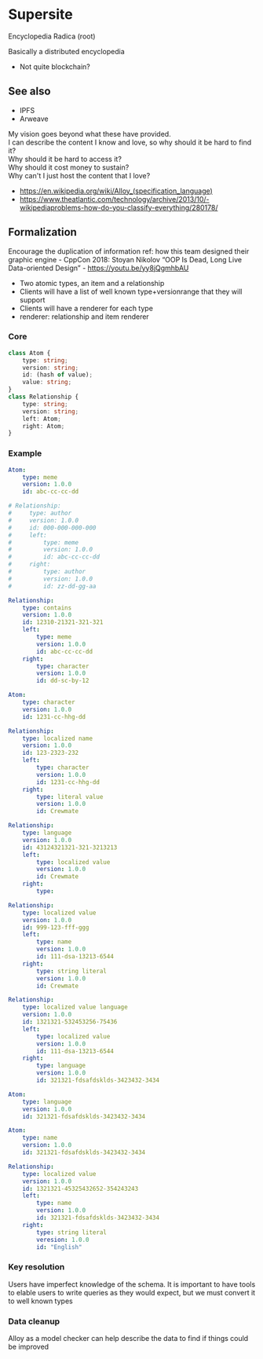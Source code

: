 # Supersite

Encyclopedia Radica (root)

Basically a distributed encyclopedia
- Not quite blockchain?

## See also

- IPFS
- Arweave

My vision goes beyond what these have provided.  
I can describe the content I know and love, so why should it be hard to find it?  
Why should it be hard to access it?  
Why should it cost money to sustain?  
Why can't I just host the content that I love?

- https://en.wikipedia.org/wiki/Alloy_(specification_language)
- https://www.theatlantic.com/technology/archive/2013/10/-wikipediaproblems-how-do-you-classify-everything/280178/

## Formalization

Encourage the duplication of information
ref: how this team designed their graphic engine - CppCon 2018: Stoyan Nikolov “OOP Is Dead, Long Live Data-oriented Design” - https://youtu.be/yy8jQgmhbAU


- Two atomic types, an item and a relationship
- Clients will have a list of well known type+versionrange that they will support
- Clients will have a renderer for each type
- renderer: relationship and item renderer


### Core

```ts
class Atom {
    type: string;
    version: string;
    id: (hash of value);
    value: string;
}
class Relationship {
    type: string;
    version: string;
    left: Atom;
    right: Atom;
}
```

### Example

```yaml
Atom:
    type: meme
    version: 1.0.0
    id: abc-cc-cc-dd

# Relationship:
#     type: author
#     version: 1.0.0
#     id: 000-000-000-000
#     left:
#         type: meme
#         version: 1.0.0
#         id: abc-cc-cc-dd
#     right:
#         type: author
#         version: 1.0.0
#         id: zz-dd-gg-aa

Relationship:
    type: contains
    version: 1.0.0
    id: 12310-21321-321-321
    left:
        type: meme
        version: 1.0.0
        id: abc-cc-cc-dd
    right:
        type: character
        version: 1.0.0
        id: dd-sc-by-12

Atom:
    type: character
    version: 1.0.0
    id: 1231-cc-hhg-dd

Relationship:
    type: localized name
    version: 1.0.0
    id: 123-2323-232
    left:
        type: character
        version: 1.0.0
        id: 1231-cc-hhg-dd
    right:
        type: literal value
        version: 1.0.0
        id: Crewmate

Relationship:
    type: language
    version: 1.0.0
    id: 43124321321-321-3213213
    left:
        type: localized value
        version: 1.0.0
        id: Crewmate
    right: 
        type: 

Relationship:
    type: localized value
    version: 1.0.0
    id: 999-123-fff-ggg
    left:
        type: name
        version: 1.0.0
        id: 111-dsa-13213-6544
    right:
        type: string literal
        version: 1.0.0
        id: Crewmate

Relationship:
    type: localized value language
    version: 1.0.0
    id: 1321321-532453256-75436
    left:
        type: localized value
        version: 1.0.0
        id: 111-dsa-13213-6544
    right:
        type: language
        version: 1.0.0
        id: 321321-fdsafdsklds-3423432-3434

Atom:
    type: language
    version: 1.0.0
    id: 321321-fdsafdsklds-3423432-3434

Atom:
    type: name
    version: 1.0.0
    id: 321321-fdsafdsklds-3423432-3434

Relationship:
    type: localized value
    version: 1.0.0
    id: 1321321-45325432652-354243243
    left:
        type: name
        version: 1.0.0
        id: 321321-fdsafdsklds-3423432-3434
    right:
        type: string literal
        veresion: 1.0.0
        id: "English"

```

### Key resolution

Users have imperfect knowledge of the schema. It is important to have tools to elable users to write queries as they would expect, but we must convert it to well known types


### Data cleanup

Alloy as a model checker can help describe the data to find if things could be improved